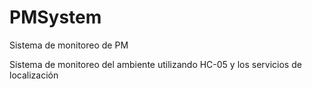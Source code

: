 # PMSystem
Sistema de monitoreo de PM

Sistema de monitoreo del ambiente utilizando HC-05 y los servicios de localización
